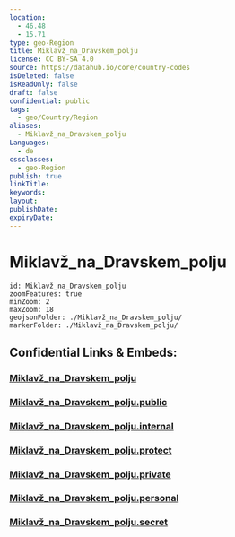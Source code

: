```yaml
---
location:
  - 46.48
  - 15.71
type: geo-Region
title: Miklavž_na_Dravskem_polju
license: CC BY-SA 4.0
source: https://datahub.io/core/country-codes
isDeleted: false
isReadOnly: false
draft: false
confidential: public
tags:
  - geo/Country/Region
aliases:
  - Miklavž_na_Dravskem_polju
Languages:
  - de
cssclasses:
  - geo-Region
publish: true
linkTitle:
keywords:
layout:
publishDate:
expiryDate:
---
```


# Miklavž_na_Dravskem_polju

```leaflet
id: Miklavž_na_Dravskem_polju
zoomFeatures: true 
minZoom: 2 
maxZoom: 18
geojsonFolder: ./Miklavž_na_Dravskem_polju/
markerFolder: ./Miklavž_na_Dravskem_polju/
```


## Confidential Links & Embeds: 

### [Miklavž_na_Dravskem_polju](/_Standards/Earth/Continent/Europe/Europe~Central/Slovenia/Regions~Slovenia/Podravska/counties~Podravska/Miklavž_na_Dravskem_polju.md) 

### [Miklavž_na_Dravskem_polju.public](/_public/Earth/Continent/Europe/Europe~Central/Slovenia/Regions~Slovenia/Podravska/counties~Podravska/Miklavž_na_Dravskem_polju.public.md) 

### [Miklavž_na_Dravskem_polju.internal](/_internal/Earth/Continent/Europe/Europe~Central/Slovenia/Regions~Slovenia/Podravska/counties~Podravska/Miklavž_na_Dravskem_polju.internal.md) 

### [Miklavž_na_Dravskem_polju.protect](/_protect/Earth/Continent/Europe/Europe~Central/Slovenia/Regions~Slovenia/Podravska/counties~Podravska/Miklavž_na_Dravskem_polju.protect.md) 

### [Miklavž_na_Dravskem_polju.private](/_private/Earth/Continent/Europe/Europe~Central/Slovenia/Regions~Slovenia/Podravska/counties~Podravska/Miklavž_na_Dravskem_polju.private.md) 

### [Miklavž_na_Dravskem_polju.personal](/_personal/Earth/Continent/Europe/Europe~Central/Slovenia/Regions~Slovenia/Podravska/counties~Podravska/Miklavž_na_Dravskem_polju.personal.md) 

### [Miklavž_na_Dravskem_polju.secret](/_secret/Earth/Continent/Europe/Europe~Central/Slovenia/Regions~Slovenia/Podravska/counties~Podravska/Miklavž_na_Dravskem_polju.secret.md)

